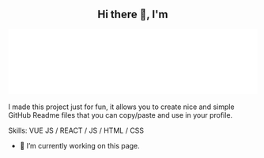 <h2 align="center">Hi there 👋, I'm</h2>

![](https://github.com/GazDen/GazDen/blob/main/LAYNE_LOGO2-small.png)

I made this project just for fun, it allows you to create nice and simple GitHub Readme files that you can copy/paste and use in your profile.

Skills: VUE JS / REACT / JS / HTML / CSS

- 🔭 I’m currently working on this page. 
